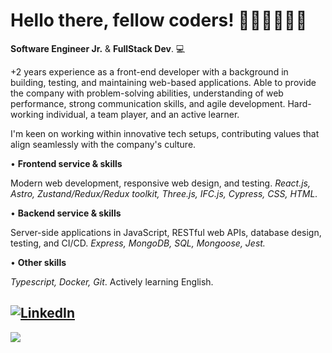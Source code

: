 <h1> Hello there, fellow coders! 👩🏼‍💻👨🏻‍💻</h1> <!-- <img src="src/one-ring.png"> -->

**Software Engineer Jr.** & **FullStack Dev**. 💻

+2 years experience as a front-end developer with a background in building, testing, and maintaining web-based applications. Able to provide the company with problem-solving abilities, understanding of web performance, strong communication skills, and agile development. Hard-working individual, a team player, and an active learner.

I'm keen on working within innovative tech setups, contributing values that align seamlessly with the company's culture.

• **Frontend service & skills**

Modern web development, responsive web design, and testing.
_React.js, Astro, Zustand/Redux/Redux toolkit, Three.js, IFC.js, Cypress, CSS, HTML._


• **Backend service & skills**

Server-side applications in JavaScript, RESTful web APIs, database design, testing, and CI/CD.
_Express, MongoDB, SQL, Mongoose, Jest._


• **Other skills**

_Typescript, Docker, Git_. Actively learning English.

<a href="https://www.linkedin.com/in/agustinlzn" target="_blank"><img src="https://img.shields.io/badge/LinkedIn-%230077B5.svg?&style=flat-square&logo=linkedin&logoColor=white" alt="LinkedIn"></a>
---

<a href="https://github.com/agustinlozano">
  <img align="center" src="https://github-readme-stats.vercel.app/api/top-langs/?username=agustinlozano&layout=compact&theme=dracula" />
</a>
